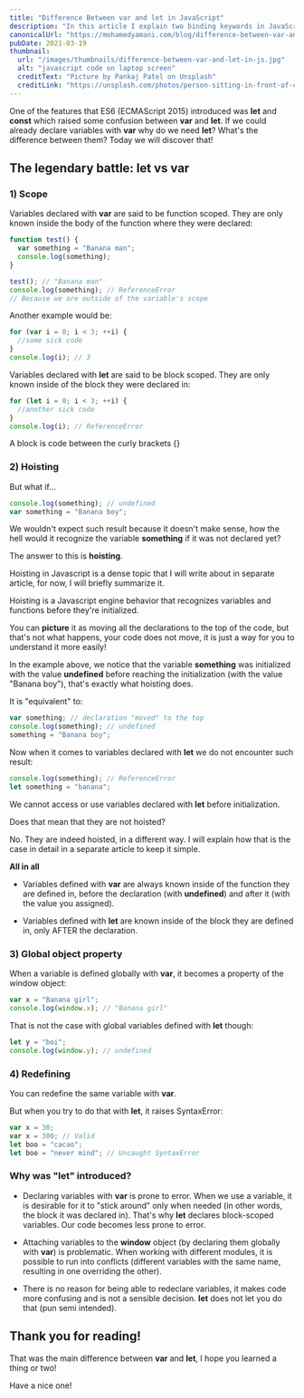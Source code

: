 ```yaml
---
title: "Difference Between var and let in JavaScript"
description: "In this article I explain two binding keywords in JavaScript that are used to declare variables: var and let, what is the difference between them and which one to use."
canonicalUrl: "https://mohamedyamani.com/blog/difference-between-var-and-let-in-js/"
pubDate: 2021-03-19
thumbnail:
  url: "/images/thumbnails/difference-between-var-and-let-in-js.jpg"
  alt: "javascript code on laptop screen"
  creditText: "Picture by Pankaj Patel on Unsplash"
  creditLink: "https://unsplash.com/photos/person-sitting-in-front-of-computer-1IW4HQuauSU?utm_content=creditCopyText&utm_medium=referral&utm_source=unsplash"
---
```


One of the features that ES6 (ECMAScript 2015) introduced was **let** and **const** which raised some confusion between **var** and **let**. If we could already declare variables with **var** why do we need **let**? What's the difference between them? Today we will discover that!

## The legendary battle: let vs var

### 1) Scope

Variables declared with **var** are said to be function scoped. They are only known inside the body of the function where they were declared:

```javascript
function test() {
  var something = "Banana man";
  console.log(something);
}

test(); // "Banana man"
console.log(something); // ReferenceError
// Because we are outside of the variable's scope
```

Another example would be:

```javascript
for (var i = 0; i < 3; ++i) {
  //some sick code
}
console.log(i); // 3
```

Variables declared with **let** are said to be block scoped. They are only known inside of the block they were declared in:

```javascript
for (let i = 0; i < 3; ++i) {
  //another sick code
}
console.log(i); // ReferenceError
```

A block is code between the curly brackets {}

### 2) Hoisting

But what if...

```javascript
console.log(something); // undefined
var something = "Banana boy";
```

We wouldn't expect such result because it doesn't make sense, how the hell would it recognize the variable **something** if it was not declared yet?

The answer to this is **hoisting**.

Hoisting in Javascript is a dense topic that I will write about in separate article, for now, I will briefly summarize it.

Hoisting is a Javascript engine behavior that recognizes variables and functions before they're initialized.

You can **picture** it as moving all the declarations to the top of the code, but that's not what happens, your code does not move, it is just a way for you to understand it more easily!

In the example above, we notice that the variable **something** was initialized with the value **undefined** before reaching the initialization (with the value "Banana boy"), that's exactly what hoisting does.

It is "equivalent" to:

```javascript
var something; // declaration "moved" to the top
console.log(something); // undefined
something = "Banana boy";
```

Now when it comes to variables declared with **let** we do not encounter such result:

```javascript
console.log(something); // ReferenceError
let something = "banana";
```

We cannot access or use variables declared with **let** before initialization.

Does that mean that they are not hoisted?

No. They are indeed hoisted, in a different way. I will explain how that is the case in detail in a separate article to keep it simple.

**All in all**

- Variables defined with **var** are always known inside of the function they are defined in, before the declaration (with **undefined**) and after it (with the value you assigned).

- Variables defined with **let** are known inside of the block they are defined in, only AFTER the declaration.

### 3) Global object property

When a variable is defined globally with **var**, it becomes a property of the window object:

```javascript
var x = "Banana girl";
console.log(window.x); // "Banana girl"
```

That is not the case with global variables defined with **let** though:

```javascript
let y = "boi";
console.log(window.y); // undefined
```

### 4) Redefining

You can redefine the same variable with **var**.

But when you try to do that with **let**, it raises SyntaxError:

```javascript
var x = 30;
var x = 300; // Valid
let boo = "cacao";
let boo = "never mind"; // Uncaught SyntaxError
```

### Why was "let" introduced?

- Declaring variables with **var** is prone to error. When we use a variable, it is desirable for it to "stick around" only when needed (in other words, the block it was declared in). That's why **let** declares block-scoped variables. Our code becomes less prone to error.

- Attaching variables to the **window** object (by declaring them globally with **var**) is problematic. When working with different modules, it is possible to run into conflicts (different variables with the same name, resulting in one overriding the other).

- There is no reason for being able to redeclare variables, it makes code more confusing and is not a sensible decision. **let** does not let you do that (pun semi intended).

## Thank you for reading!

That was the main difference between **var** and **let**, I hope you learned a thing or two!

Have a nice one!
